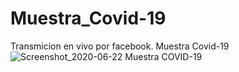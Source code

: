 # Muestra_Covid-19
Transmicion en vivo por facebook. Muestra Covid-19
![Screenshot_2020-06-22 Muestra COVID-19](https://user-images.githubusercontent.com/58580048/85358466-71e5a600-b4d9-11ea-9dfb-2d581ff52b1a.png)
